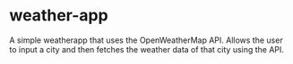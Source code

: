 # weather-app

A simple weatherapp that uses the OpenWeatherMap API. Allows the user to input a city and then fetches the weather data of that city using the API.